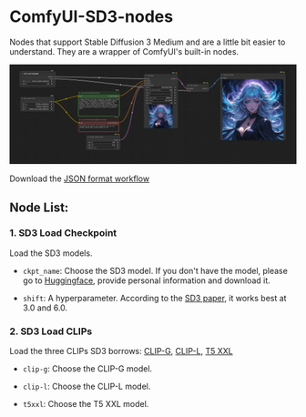 # ComfyUI-SD3-nodes
Nodes that support Stable Diffusion 3 Medium and are a little bit easier to understand. They are a wrapper of ComfyUI's built-in nodes.

![SD3 Default Workflow](workflows/sd3-default-workflow.png)

Download the [JSON format workflow](workflows/sd3-default-workflow.json)

## Node List:

### 1. SD3 Load Checkpoint

Load the SD3 models.

 - `ckpt_name`: Choose the SD3 model. If you don't have the model, please go to [Huggingface](https://huggingface.co/stabilityai/stable-diffusion-3-medium/blob/main/sd3_medium.safetensors), provide personal information and download it.

 - `shift`: A hyperparameter. According to the [SD3 paper](https://arxiv.org/pdf/2403.03206), it works best at 3.0 and 6.0.

### 2. SD3 Load CLIPs

Load the three CLIPs SD3 borrows: 
[CLIP-G](https://huggingface.co/stabilityai/stable-diffusion-3-medium/blob/main/text_encoders/clip_g.safetensors),
[CLIP-L](https://huggingface.co/stabilityai/stable-diffusion-3-medium/blob/main/text_encoders/clip_l.safetensors),
[T5 XXL](https://huggingface.co/stabilityai/stable-diffusion-3-medium/blob/main/text_encoders/t5xxl_fp8_e4m3fn.safetensors)

 - `clip-g`: Choose the CLIP-G model.

 - `clip-l`: Choose the CLIP-L model.

 - `t5xxl`: Choose the T5 XXL model.

